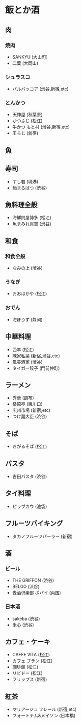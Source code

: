 # 飯とか酒

## 肉

### 焼肉

- SANKYU (大山町)
- 二葉 (大岡山)

### シュラスコ

- バルバッコア (渋谷,新宿,etc)

### とんかつ

- 天神屋 (秋葉原)
- かつふじ (松江)
- 牛かつ もと村 (渋谷,新宿,etc)
- 王ろじ (新宿)

## 魚

## 寿司

- すし若 (境港)
- 鮨まるばつ (渋谷)

## 魚料理全般

- 海鮮問屋博多 (松江)
- 魚まみれ眞吉 (渋谷)

## 和食

### 和食全般

- なみの上 (渋谷)

### うなぎ

- おおはかや (松江)

### おでん

- 海ぼうず (静岡)

## 中華料理

- 西羊 (松江)
- 陳家私菜 (新宿,渋谷,etc)
- 鳳美酒家 (渋谷)
- タイガー餃子 (門前仲町)

## ラーメン

- 秀華 (調布)
- 桑原亭 (東川口)
- 広州市場 (新宿,etc)
- つけ麺大臣 (渋谷)

## そば

- きがるそば (松江)

## パスタ

- 吉田パスタ (渋谷)

## タイ料理

- ピラブカウ (池袋)

## フルーツバイキング

- タカノフルーツパーラー (新宿)

## 酒

### ビール

- THE GRIFFON (渋谷)
- BELGO (渋谷)
- 麦酒倶楽部 ポパイ (両国)

### 日本酒

- sakeba (渋谷)
- 米心 (渋谷)

## カフェ・ケーキ

- CAFFE VITA (松江)
- カフェ ブラン (松江)
- 珈琲館 (松江)
- リビドー (松江)
- フリップス (新宿)

## 紅茶

- マリアージュ フレール (新宿,etc)
- フォートナム&メイソン (日本橋)

